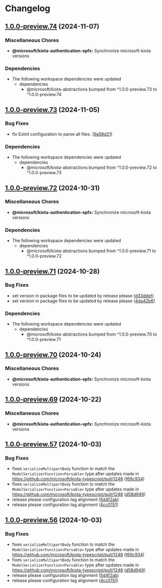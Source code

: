 # Changelog

## [1.0.0-preview.74](https://github.com/microsoft/kiota-typescript/compare/@microsoft/kiota-authentication-spfx@1.0.0-preview.73...@microsoft/kiota-authentication-spfx@1.0.0-preview.74) (2024-11-07)


### Miscellaneous Chores

* **@microsoft/kiota-authentication-spfx:** Synchronize microsoft-kiota versions


### Dependencies

* The following workspace dependencies were updated
  * dependencies
    * @microsoft/kiota-abstractions bumped from ^1.0.0-preview.73 to ^1.0.0-preview.74

## [1.0.0-preview.73](https://github.com/microsoft/kiota-typescript/compare/@microsoft/kiota-authentication-spfx@1.0.0-preview.72...@microsoft/kiota-authentication-spfx@1.0.0-preview.73) (2024-11-05)


### Bug Fixes

* fix Eslint configuration to parse all files. ([9a58d21](https://github.com/microsoft/kiota-typescript/commit/9a58d21e783830af6b54ae1d40e1cf6ee6dd5a1d))


### Dependencies

* The following workspace dependencies were updated
  * dependencies
    * @microsoft/kiota-abstractions bumped from ^1.0.0-preview.72 to ^1.0.0-preview.73

## [1.0.0-preview.72](https://github.com/microsoft/kiota-typescript/compare/@microsoft/kiota-authentication-spfx@1.0.0-preview.71...@microsoft/kiota-authentication-spfx@1.0.0-preview.72) (2024-10-31)


### Miscellaneous Chores

* **@microsoft/kiota-authentication-spfx:** Synchronize microsoft-kiota versions


### Dependencies

* The following workspace dependencies were updated
  * dependencies
    * @microsoft/kiota-abstractions bumped from ^1.0.0-preview.71 to ^1.0.0-preview.72

## [1.0.0-preview.71](https://github.com/microsoft/kiota-typescript/compare/@microsoft/kiota-authentication-spfx@1.0.0-preview.70...@microsoft/kiota-authentication-spfx@1.0.0-preview.71) (2024-10-28)


### Bug Fixes

* set version in package files to be updated by release please ([d33ddef](https://github.com/microsoft/kiota-typescript/commit/d33ddefccd5f8b1f0bcdcea3f8cf72a22bfb73e2))
* set version in package files to be updated by release please ([4da42b6](https://github.com/microsoft/kiota-typescript/commit/4da42b616bd5b87f3cc90d7d540c972744e2edee))


### Dependencies

* The following workspace dependencies were updated
  * dependencies
    * @microsoft/kiota-abstractions bumped from ^1.0.0-preview.70 to ^1.0.0-preview.71

## [1.0.0-preview.70](https://github.com/microsoft/kiota-typescript/compare/@microsoft/kiota-authentication-spfx@1.0.0-preview.69...@microsoft/kiota-authentication-spfx@1.0.0-preview.70) (2024-10-24)


### Miscellaneous Chores

* **@microsoft/kiota-authentication-spfx:** Synchronize microsoft-kiota versions

## [1.0.0-preview.69](https://github.com/microsoft/kiota-typescript/compare/@microsoft/kiota-authentication-spfx@1.0.0-preview.57...@microsoft/kiota-authentication-spfx@1.0.0-preview.69) (2024-10-22)


### Miscellaneous Chores

* **@microsoft/kiota-authentication-spfx:** Synchronize microsoft-kiota versions

## [1.0.0-preview.57](https://github.com/microsoft/kiota-typescript/compare/@microsoft/kiota-authentication-spfx@1.0.0-preview.56...@microsoft/kiota-authentication-spfx@1.0.0-preview.57) (2024-10-03)


### Bug Fixes

* fixes `serializeMultipartBody` function to match the `ModelSerializerFunction<Parsable>` type after updates made in https://github.com/microsoft/kiota-typescript/pull/1248 ([f69c934](https://github.com/microsoft/kiota-typescript/commit/f69c934c229f7742265938da7457aaea7eb4c896))
* fixes `serializeMultipartBody` function to match the `ModelSerializerFunction<Parsable>` type after updates made in https://github.com/microsoft/kiota-typescript/pull/1248 ([d58d949](https://github.com/microsoft/kiota-typescript/commit/d58d949ccd7b92cfcee0ce190bbf0678e0a5321e))
* release please configuration tag alignment ([5d4f2ab](https://github.com/microsoft/kiota-typescript/commit/5d4f2ab4ca8fa8bb64969ad4ac564f95ac78ace9))
* release please configuration tag alignment ([4cc0151](https://github.com/microsoft/kiota-typescript/commit/4cc01512235d6d06b9d668216f8cc608deb2d94b))

## [1.0.0-preview.56](https://github.com/microsoft/kiota-typescript/compare/@microsoft/kiota-authentication-spfx@1.0.0-preview.55...@microsoft/kiota-authentication-spfx@1.0.0-preview.56) (2024-10-03)


### Bug Fixes

* fixes `serializeMultipartBody` function to match the `ModelSerializerFunction<Parsable>` type after updates made in https://github.com/microsoft/kiota-typescript/pull/1248 ([f69c934](https://github.com/microsoft/kiota-typescript/commit/f69c934c229f7742265938da7457aaea7eb4c896))
* fixes `serializeMultipartBody` function to match the `ModelSerializerFunction<Parsable>` type after updates made in https://github.com/microsoft/kiota-typescript/pull/1248 ([d58d949](https://github.com/microsoft/kiota-typescript/commit/d58d949ccd7b92cfcee0ce190bbf0678e0a5321e))
* release please configuration tag alignment ([5d4f2ab](https://github.com/microsoft/kiota-typescript/commit/5d4f2ab4ca8fa8bb64969ad4ac564f95ac78ace9))
* release please configuration tag alignment ([4cc0151](https://github.com/microsoft/kiota-typescript/commit/4cc01512235d6d06b9d668216f8cc608deb2d94b))

